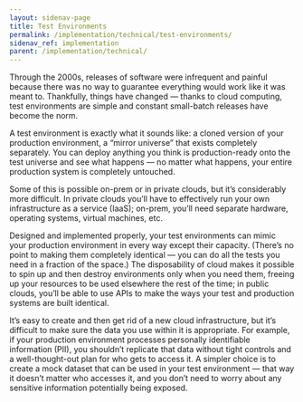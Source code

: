 ```yaml
---
layout: sidenav-page
title: Test Environments
permalink: /implementation/technical/test-environments/
sidenav_ref: implementation
parent: /implementation/technical/
---
```


Through the 2000s, releases of software were infrequent and painful because there was no way to guarantee everything would work like it was meant to. Thankfully, things have changed — thanks to cloud computing, test environments are simple and constant small-batch releases have become the norm.

A test environment is exactly what it sounds like: a cloned version of your production environment, a “mirror universe” that exists completely separately. You can deploy anything you think is production-ready onto the test universe and see what happens — no matter what happens, your entire production system is completely untouched.

Some of this is possible on-prem or in private clouds, but it’s considerably more difficult. In private clouds you’ll have to effectively run your own infrastructure as a service (IaaS); on-prem, you’ll need separate hardware, operating systems, virtual machines, etc. 

Designed and implemented properly, your test environments can mimic your production environment in every way except their capacity. (There’s no point to making them completely identical — you can do all the tests you need in a fraction of the space.) The disposability of cloud makes it possible to spin up and then destroy environments only when you need them, freeing up your resources to be used elsewhere the rest of the time; in public clouds, you’ll be able to use APIs to make the ways your test and production systems are built identical. 

It’s easy to create and then get rid of a new cloud infrastructure, but it’s difficult to make sure the data you use within it is appropriate. For example, if your production environment processes personally identifiable information (PII), you shouldn’t replicate that data without tight controls and a well-thought-out plan for who gets to access it. A simpler choice is to create a mock dataset that can be used in your test environment — that way it doesn’t matter who accesses it, and you don’t need to worry about any sensitive information potentially being exposed.
